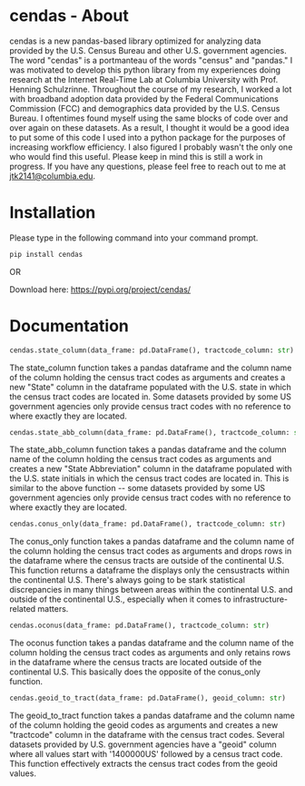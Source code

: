 # cendas - About
cendas is a new pandas-based library optimized for analyzing data provided by the U.S. Census Bureau and other U.S. government agencies.  The word "cendas" is a portmanteau of the words "census" and "pandas."  I was motivated to develop this python library from my experiences doing research at the Internet Real-Time Lab at Columbia University with Prof. Henning Schulzrinne.  Throughout the course of my research, I worked a lot with broadband adoption data provided by the Federal Communications Commission (FCC) and demographics data provided by the U.S. Census Bureau.  I oftentimes found myself using the same blocks of code over and over again on these datasets.  As a result, I thought it would be a good idea to put some of this code I used into a python package for the purposes of increasing workflow efficiency.  I also figured I probably wasn't the only one who would find this useful.  Please keep in mind this is still a work in progress.  If you have any questions, please feel free to reach out to me at jtk2141@columbia.edu.

# Installation

Please type in the following command into your command prompt.
```python
pip install cendas
```
OR

Download here: https://pypi.org/project/cendas/

# Documentation
```python
cendas.state_column(data_frame: pd.DataFrame(), tractcode_column: str)
```
The state_column function takes a pandas dataframe and the column name of the column holding the census tract codes as arguments and creates a new "State" column in the dataframe populated with the U.S. state in which the census tract codes are located in.  Some datasets provided by some US government agencies only provide census tract codes with no reference to where exactly they are located.  

```python
cendas.state_abb_column(data_frame: pd.DataFrame(), tractcode_column: str)
```
The state_abb_column function takes a pandas dataframe and the column name of the column holding the census tract codes as arguments and creates a new "State Abbreviation" column in the dataframe populated with the U.S. state initials in which the census tract codes are located in.  This is similar to the above function -- some datasets provided by some US government agencies only provide census tract codes with no reference to where exactly they are located.  

```python
cendas.conus_only(data_frame: pd.DataFrame(), tractcode_column: str)
```
The conus_only function takes a pandas dataframe and the column name of the column holding the census tract codes as arguments and drops rows in the dataframe where the census tracts are outside of the continental U.S.  This function returns a dataframe the displays only the censustracts within the continental U.S.  There's always going to be stark statistical discrepancies in many things between areas within the continental U.S. and outside of the continental U.S., especially when it comes to infrastructure-related matters.  

```python
cendas.oconus(data_frame: pd.DataFrame(), tractcode_column: str)
```
The oconus function takes a pandas dataframe and the column name of the column holding the census tract codes as arguments and only retains rows in the dataframe where the census tracts are located outside of the continental U.S.  This basically does the opposite of the conus_only function.

```python
cendas.geoid_to_tract(data_frame: pd.DataFrame(), geoid_column: str)
```
The geoid_to_tract function takes a pandas dataframe and the column name of the column holding the geoid codes as arguments and creates a new "tractcode" column in the dataframe with the census tract codes.  Several datasets provided by U.S. government agencies have a "geoid" column where all values start with '1400000US' followed by a census tract code.  This function effectively extracts the census tract codes from the geoid values.  
